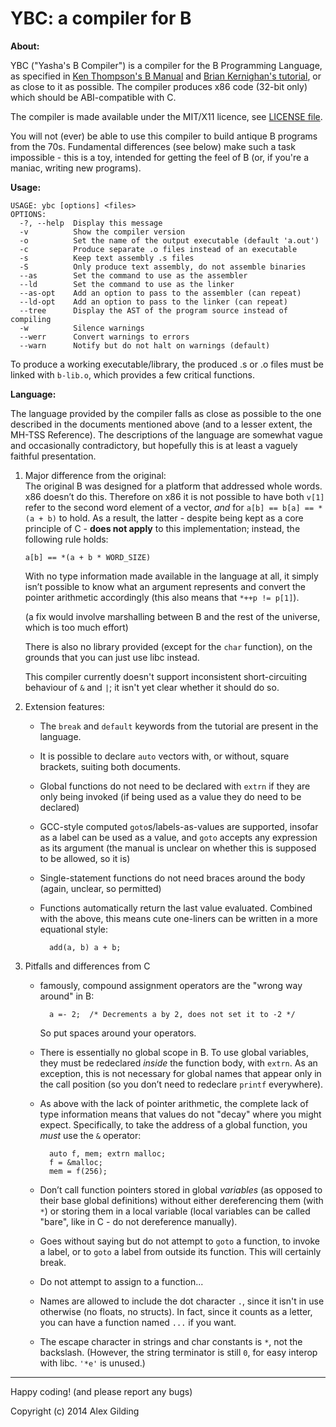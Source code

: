 
 YBC: a compiler for B
=======================

**About:**

YBC ("Yasha's B Compiler") is a compiler for the B Programming Language, as specified in [Ken Thompson's B Manual](http://cm.bell-labs.com/cm/cs/who/dmr/kbman.html) and [Brian Kernighan's tutorial](http://cm.bell-labs.com/cm/cs/who/dmr/btut.html), or as close to it as possible. The compiler produces x86 code (32-bit only) which should be ABI-compatible with C.

The compiler is made available under the MIT/X11 licence, see [LICENSE file](LICENSE).

You will not (ever) be able to use this compiler to build antique B programs from the 70s. Fundamental differences (see below) make such a task impossible - this is a toy, intended for getting the feel of B (or, if you're a maniac, writing new programs).


**Usage:**

    USAGE: ybc [options] <files>
    OPTIONS:
      -?, --help  Display this message
      -v          Show the compiler version
      -o          Set the name of the output executable (default 'a.out')
      -c          Produce separate .o files instead of an executable
      -s          Keep text assembly .s files
      -S          Only produce text assembly, do not assemble binaries
      --as        Set the command to use as the assembler
      --ld        Set the command to use as the linker
      --as-opt    Add an option to pass to the assembler (can repeat)
      --ld-opt    Add an option to pass to the linker (can repeat)
      --tree      Display the AST of the program source instead of compiling
      -w          Silence warnings
      --werr      Convert warnings to errors
      --warn      Notify but do not halt on warnings (default)

To produce a working executable/library, the produced .s or .o files must be linked with `b-lib.o`, which provides a few critical functions.


**Language:**

The language provided by the compiler falls as close as possible to the one described in the documents mentioned above (and to a lesser extent, the MH-TSS Reference). The descriptions of the language are somewhat vague and occasionally contradictory, but hopefully this is at least a vaguely faithful presentation.

1.  Major difference from the original:  
    The original B was designed for a platform that addressed whole words. x86 doesn’t do this. Therefore on x86 it is not possible to have both `v[1]` refer to the second word element of a vector, *and* for `a[b] == b[a] == *(a + b)` to hold. As a result, the latter - despite being kept as a core principle of C - **does not apply** to this implementation; instead, the following rule holds:
    
        a[b] == *(a + b * WORD_SIZE)
    
    With no type information made available in the language at all, it simply isn’t possible to know what an argument represents and convert the pointer arithmetic accordingly (this also means that `*++p != p[1]`).
    
    (a fix would involve marshalling between B and the rest of the universe, which is too much effort)
    
    There is also no library provided (except for the `char` function), on the grounds that you can just use libc instead.
    
    This compiler currently doesn't support inconsistent short-circuiting behaviour of `&` and `|`; it isn't yet clear whether it should do so.

2.  Extension features:
    - The `break` and `default` keywords from the tutorial are present in the language.
    - It is possible to declare `auto` vectors with, or without, square brackets, suiting both documents.
    - Global functions do not need to be declared with `extrn` if they are only being invoked (if being used as a value they do need to be declared)
    - GCC-style computed `goto`s/labels-as-values are supported, insofar as a label can be used as a value, and `goto` accepts any expression as its argument (the manual is unclear on whether this is supposed to be allowed, so it is)
    - Single-statement functions do not need braces around the body (again, unclear, so permitted)
    - Functions automatically return the last value evaluated. Combined with the above, this means cute one-liners can be written in a more equational style:
    
            add(a, b) a + b;

3.  Pitfalls and differences from C
    - famously, compound assignment operators are the "wrong way around" in B:
    
            a =- 2;  /* Decrements a by 2, does not set it to -2 */
    
      So put spaces around your operators.
    - There is essentially no global scope in B. To use global variables, they must be redeclared *inside* the function body, with `extrn`. As an exception, this is not necessary for global names that appear only in the call position (so you don’t need to redeclare `printf` everywhere).
    - As above with the lack of pointer arithmetic, the complete lack of type information means that values do not "decay" where you might expect. Specifically, to take the address of a global function, you *must* use the `&` operator:
    
            auto f, mem; extrn malloc;
            f = &malloc;
            mem = f(256);
    
    - Don’t call function pointers stored in global *variables* (as opposed to their base global definitions) without either dereferencing them (with `*`) or storing them in a local variable (local variables can be called "bare", like in C - do not dereference manually).
    - Goes without saying but do not attempt to `goto` a function, to invoke a label, or to `goto` a label from outside its function. This will certainly break.
    - Do not attempt to assign to a function...
    - Names are allowed to include the dot character `.`, since it isn't in use otherwise (no floats, no structs). In fact, since it counts as a letter, you can have a function named `...` if you want.
    - The escape character in strings and char constants is `*`, not the backslash. (However, the string terminator is still `0`, for easy interop with libc. `'*e'` is unused.)

-------

Happy coding! (and please report any bugs)



Copyright (c) 2014 Alex Gilding
